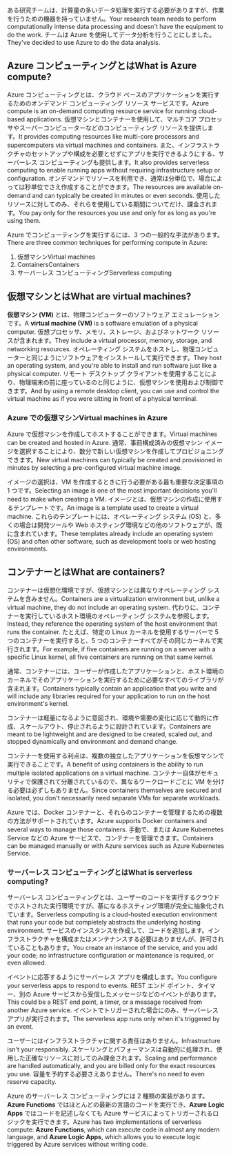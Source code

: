 <span data-ttu-id="3ec7b-101">ある研究チームは、計算量の多いデータ処理を実行する必要がありますが、作業を行うための機器を持っていません。</span><span class="sxs-lookup"><span data-stu-id="3ec7b-101">Your research team needs to perform computationally intense data processing and doesn't have the equipment to do the work.</span></span> <span data-ttu-id="3ec7b-102">チームは Azure を使用してデータ分析を行うことにしました。</span><span class="sxs-lookup"><span data-stu-id="3ec7b-102">They've decided to use Azure to do the data analysis.</span></span>

## <a name="what-is-azure-compute"></a><span data-ttu-id="3ec7b-103">Azure コンピューティングとは</span><span class="sxs-lookup"><span data-stu-id="3ec7b-103">What is Azure compute?</span></span>
<span data-ttu-id="3ec7b-104">Azure コンピューティングとは、クラウド ベースのアプリケーションを実行するためのオンデマンド コンピューティング リソース サービスです。</span><span class="sxs-lookup"><span data-stu-id="3ec7b-104">Azure compute is an on-demand computing resource service for running cloud-based applications.</span></span> <span data-ttu-id="3ec7b-105">仮想マシンとコンテナーを使用して、マルチコア プロセッサやスーパーコンピューターなどのコンピューティング リソースを提供します。</span><span class="sxs-lookup"><span data-stu-id="3ec7b-105">It provides computing resources like multi-core processors and supercomputers via virtual machines and containers.</span></span> <span data-ttu-id="3ec7b-106">また、インフラストラクチャのセットアップや構成を必要とせずにアプリを実行できるようにする、サーバーレス コンピューティングも提供します。</span><span class="sxs-lookup"><span data-stu-id="3ec7b-106">It also provides serverless computing to enable running apps without requiring infrastructure setup or configuration.</span></span> <span data-ttu-id="3ec7b-107">オンデマンドでリソースを利用でき、通常は分単位で、場合によっては秒単位でさえ作成することができます。</span><span class="sxs-lookup"><span data-stu-id="3ec7b-107">The resources are available on-demand and can typically be created in minutes or even seconds.</span></span> <span data-ttu-id="3ec7b-108">使用したリソースに対してのみ、それらを使用している期間についてだけ、課金されます。</span><span class="sxs-lookup"><span data-stu-id="3ec7b-108">You pay only for the resources you use and only for as long as you're using them.</span></span>

<span data-ttu-id="3ec7b-109">Azure でコンピューティングを実行するには、3 つの一般的な手法があります。</span><span class="sxs-lookup"><span data-stu-id="3ec7b-109">There are three common techniques for performing compute in Azure:</span></span>
1. <span data-ttu-id="3ec7b-110">仮想マシン</span><span class="sxs-lookup"><span data-stu-id="3ec7b-110">Virtual machines</span></span>
1. <span data-ttu-id="3ec7b-111">Containers</span><span class="sxs-lookup"><span data-stu-id="3ec7b-111">Containers</span></span>
1. <span data-ttu-id="3ec7b-112">サーバーレス コンピューティング</span><span class="sxs-lookup"><span data-stu-id="3ec7b-112">Serverless computing</span></span>

## <a name="what-are-virtual-machines"></a><span data-ttu-id="3ec7b-113">仮想マシンとは</span><span class="sxs-lookup"><span data-stu-id="3ec7b-113">What are virtual machines?</span></span>

<span data-ttu-id="3ec7b-114">**仮想マシン (VM)** とは、物理コンピューターのソフトウェア エミュレーションです。</span><span class="sxs-lookup"><span data-stu-id="3ec7b-114">A **virtual machine (VM)** is a software emulation of a physical computer.</span></span> <span data-ttu-id="3ec7b-115">仮想プロセッサ、メモリ、ストレージ、およびネットワーク リソースが含まれます。</span><span class="sxs-lookup"><span data-stu-id="3ec7b-115">They include a virtual processor, memory, storage, and networking resources.</span></span> <span data-ttu-id="3ec7b-116">オペレーティング システムをホストし、物理コンピューターと同じようにソフトウェアをインストールして実行できます。</span><span class="sxs-lookup"><span data-stu-id="3ec7b-116">They host an operating system, and you're able to install and run software just like a physical computer.</span></span> <span data-ttu-id="3ec7b-117">リモート デスクトップ クライアントを使用することにより、物理端末の前に座っているのと同じように、仮想マシンを使用および制御できます。</span><span class="sxs-lookup"><span data-stu-id="3ec7b-117">And by using a remote desktop client, you can use and control the virtual machine as if you were sitting in front of a physical terminal.</span></span>

### <a name="virtual-machines-in-azure"></a><span data-ttu-id="3ec7b-118">Azure での仮想マシン</span><span class="sxs-lookup"><span data-stu-id="3ec7b-118">Virtual machines in Azure</span></span>

<span data-ttu-id="3ec7b-119">Azure で仮想マシンを作成してホストすることができます。</span><span class="sxs-lookup"><span data-stu-id="3ec7b-119">Virtual machines can be created and hosted in Azure.</span></span> <span data-ttu-id="3ec7b-120">通常、事前構成済みの仮想マシン イメージを選択することにより、数分で新しい仮想マシンを作成してプロビジョニングできます。</span><span class="sxs-lookup"><span data-stu-id="3ec7b-120">New virtual machines can typically be created and provisioned in minutes by selecting a pre-configured virtual machine image.</span></span>

<span data-ttu-id="3ec7b-121">イメージの選択は、VM を作成するときに行う必要がある最も重要な決定事項の 1 つです。</span><span class="sxs-lookup"><span data-stu-id="3ec7b-121">Selecting an image is one of the most important decisions you'll need to make when creating a VM.</span></span> <span data-ttu-id="3ec7b-122">イメージとは、仮想マシンの作成に使用するテンプレートです。</span><span class="sxs-lookup"><span data-stu-id="3ec7b-122">An image is a template used to create a virtual machine.</span></span> <span data-ttu-id="3ec7b-123">これらのテンプレートには、オペレーティング システム (OS) と、多くの場合は開発ツールや Web ホスティング環境などの他のソフトウェアが、既に含まれています。</span><span class="sxs-lookup"><span data-stu-id="3ec7b-123">These templates already include an operating system (OS) and often other software, such as development tools or web hosting environments.</span></span>

## <a name="what-are-containers"></a><span data-ttu-id="3ec7b-124">コンテナーとは</span><span class="sxs-lookup"><span data-stu-id="3ec7b-124">What are containers?</span></span>

<span data-ttu-id="3ec7b-125">コンテナーは仮想化環境ですが、仮想マシンとは異なりオペレーティング システムを含みません。</span><span class="sxs-lookup"><span data-stu-id="3ec7b-125">Containers are a virtualization environment but, unlike a virtual machine, they do not include an operating system.</span></span> <span data-ttu-id="3ec7b-126">代わりに、コンテナーを実行しているホスト環境のオペレーティング システムを参照します。</span><span class="sxs-lookup"><span data-stu-id="3ec7b-126">Instead, they reference the operating system of the host environment that runs the container.</span></span> <span data-ttu-id="3ec7b-127">たとえば、特定の Linux カーネルを使用するサーバーで 5 つのコンテナーを実行すると、5 つのコンテナーすべてがその同じカーネルで実行されます。</span><span class="sxs-lookup"><span data-stu-id="3ec7b-127">For example, if five containers are running on a server with a specific Linux kernel, all five containers are running on that same kernel.</span></span> 

<span data-ttu-id="3ec7b-128">通常、コンテナーには、ユーザーが作成したアプリケーションと、ホスト環境のカーネルでそのアプリケーションを実行するために必要なすべてのライブラリが含まれます。</span><span class="sxs-lookup"><span data-stu-id="3ec7b-128">Containers typically contain an application that you write and will include any libraries required for your application to run on the host environment's kernel.</span></span> 

<span data-ttu-id="3ec7b-129">コンテナーは軽量になるように意図され、環境や需要の変化に応じて動的に作成、スケールアウト、停止されるように設計されています。</span><span class="sxs-lookup"><span data-stu-id="3ec7b-129">Containers are meant to be lightweight and are designed to be created, scaled out, and stopped dynamically and environment and demand change.</span></span>

<span data-ttu-id="3ec7b-130">コンテナーを使用する利点は、複数の独立したアプリケーションを仮想マシンで実行できることです。</span><span class="sxs-lookup"><span data-stu-id="3ec7b-130">A benefit of using containers is the ability to run multiple isolated applications on a virtual machine.</span></span> <span data-ttu-id="3ec7b-131">コンテナー自体がセキュリティで保護されて分離されているので、異なるワークロードごとに VM を分ける必要は必ずしもありません。</span><span class="sxs-lookup"><span data-stu-id="3ec7b-131">Since containers themselves are secured and isolated, you don't necessarily need separate VMs for separate workloads.</span></span>

<span data-ttu-id="3ec7b-132">Azure では、Docker コンテナーと、それらのコンテナーを管理するための複数の方法がサポートされています。</span><span class="sxs-lookup"><span data-stu-id="3ec7b-132">Azure supports Docker containers and several ways to manage those containers.</span></span> <span data-ttu-id="3ec7b-133">手動で、または Azure Kubernetes Service などの Azure サービスで、コンテナーを管理できます。</span><span class="sxs-lookup"><span data-stu-id="3ec7b-133">Containers can be managed manually or with Azure services such as Azure Kubernetes Service.</span></span>

### <a name="what-is-serverless-computing"></a><span data-ttu-id="3ec7b-134">サーバーレス コンピューティングとは</span><span class="sxs-lookup"><span data-stu-id="3ec7b-134">What is serverless computing?</span></span>

<span data-ttu-id="3ec7b-135">サーバーレス コンピューティングとは、ユーザーのコードを実行するクラウドでホストされた実行環境ですが、基になるホスティング環境が完全に抽象化されています。</span><span class="sxs-lookup"><span data-stu-id="3ec7b-135">Serverless computing is a cloud-hosted execution environment that runs your code but completely abstracts the underlying hosting environment.</span></span> <span data-ttu-id="3ec7b-136">サービスのインスタンスを作成して、コードを追加します。インフラストラクチャを構成またはメンテナンスする必要はありませんが、許可されていることもあります。</span><span class="sxs-lookup"><span data-stu-id="3ec7b-136">You create an instance of the service, and you add your code; no infrastructure configuration or maintenance is required, or even allowed.</span></span>

<span data-ttu-id="3ec7b-137">イベントに応答するようにサーバーレス アプリを構成します。</span><span class="sxs-lookup"><span data-stu-id="3ec7b-137">You configure your serverless apps to respond to events.</span></span> <span data-ttu-id="3ec7b-138">REST エンド ポイント、タイマー、別の Azure サービスから受信したメッセージなどのイベントがあります。</span><span class="sxs-lookup"><span data-stu-id="3ec7b-138">This could be a REST end point, a timer, or a message received from another Azure service.</span></span> <span data-ttu-id="3ec7b-139">イベントでトリガーされた場合にのみ、サーバーレス アプリが実行されます。</span><span class="sxs-lookup"><span data-stu-id="3ec7b-139">The serverless app runs only when it's triggered by an event.</span></span> 

<span data-ttu-id="3ec7b-140">ユーザーにはインフラストラクチャに関する責任はありません。</span><span class="sxs-lookup"><span data-stu-id="3ec7b-140">Infrastructure isn't your responsibly.</span></span> <span data-ttu-id="3ec7b-141">スケーリングとパフォーマンスは自動的に処理され、使用した正確なリソースに対してのみ課金されます。</span><span class="sxs-lookup"><span data-stu-id="3ec7b-141">Scaling and performance are handled automatically, and you are billed only for the exact resources you use.</span></span> <span data-ttu-id="3ec7b-142">容量を予約する必要さえありません。</span><span class="sxs-lookup"><span data-stu-id="3ec7b-142">There's no need to even reserve capacity.</span></span>

<span data-ttu-id="3ec7b-143">Azure のサーバーレス コンピューティングには 2 種類の実装があります。**Azure Functions** ではほとんどの最新の言語のコードを実行でき、**Azure Logic Apps** ではコードを記述しなくても Azure サービスによってトリガーされるロジックを実行できます。</span><span class="sxs-lookup"><span data-stu-id="3ec7b-143">Azure has two implementations of serverless compute: **Azure Functions**, which can execute code in almost any modern language, and **Azure Logic Apps**, which allows you to execute logic triggered by Azure services without writing code.</span></span>
